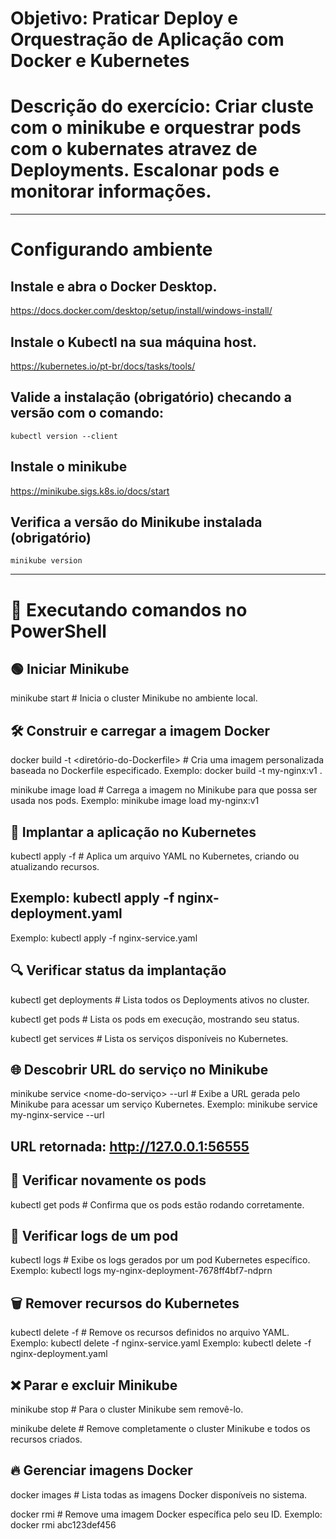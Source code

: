 # Objetivo: Praticar Deploy e Orquestração de Aplicação com Docker e Kubernetes

# Descrição do exercício: Criar cluste com o minikube e orquestrar pods com o kubernates atravez de Deployments. Escalonar pods e monitorar informações.

---

# Configurando ambiente

## Instale e abra o Docker Desktop.

https://docs.docker.com/desktop/setup/install/windows-install/

## Instale o Kubectl na sua máquina host.

https://kubernetes.io/pt-br/docs/tasks/tools/

## Valide a instalação (obrigatório) checando a versão com o comando:

```shell
kubectl version --client
```

## Instale o minikube

https://minikube.sigs.k8s.io/docs/start

## Verifica a versão do Minikube instalada (obrigatório)

```shell
minikube version
```

---

# 🚀 Executando comandos no PowerShell

## 🟢 Iniciar Minikube

minikube start # Inicia o cluster Minikube no ambiente local.

## 🛠️ Construir e carregar a imagem Docker

docker build -t <nome-da-imagem> <diretório-do-Dockerfile> # Cria uma imagem personalizada baseada no Dockerfile especificado.
 Exemplo: docker build -t my-nginx:v1 .

minikube image load <nome-da-imagem> # Carrega a imagem no Minikube para que possa ser usada nos pods.
Exemplo: minikube image load my-nginx:v1

## 📌 Implantar a aplicação no Kubernetes

kubectl apply -f <arquivo-YAML> # Aplica um arquivo YAML no Kubernetes, criando ou atualizando recursos.

## Exemplo: kubectl apply -f nginx-deployment.yaml
Exemplo: kubectl apply -f nginx-service.yaml

## 🔍 Verificar status da implantação

kubectl get deployments # Lista todos os Deployments ativos no cluster.

kubectl get pods # Lista os pods em execução, mostrando seu status.

kubectl get services # Lista os serviços disponíveis no Kubernetes.

## 🌐 Descobrir URL do serviço no Minikube

minikube service <nome-do-serviço> --url # Exibe a URL gerada pelo Minikube para acessar um serviço Kubernetes.
Exemplo: minikube service my-nginx-service --url

## URL retornada: http://127.0.0.1:56555

## 📜 Verificar novamente os pods

kubectl get pods # Confirma que os pods estão rodando corretamente.

## 📖 Verificar logs de um pod

kubectl logs <nome-do-pod> # Exibe os logs gerados por um pod Kubernetes específico.
Exemplo: kubectl logs my-nginx-deployment-7678ff4bf7-ndprn

## 🗑️ Remover recursos do Kubernetes

kubectl delete -f <arquivo-YAML> # Remove os recursos definidos no arquivo YAML.
Exemplo: kubectl delete -f nginx-service.yaml
Exemplo: kubectl delete -f nginx-deployment.yaml

## ❌ Parar e excluir Minikube

minikube stop # Para o cluster Minikube sem removê-lo.

minikube delete # Remove completamente o cluster Minikube e todos os recursos criados.

## 🔥 Gerenciar imagens Docker

docker images # Lista todas as imagens Docker disponíveis no sistema.

docker rmi <id-da-imagem> # Remove uma imagem Docker específica pelo seu ID.
Exemplo: docker rmi abc123def456
